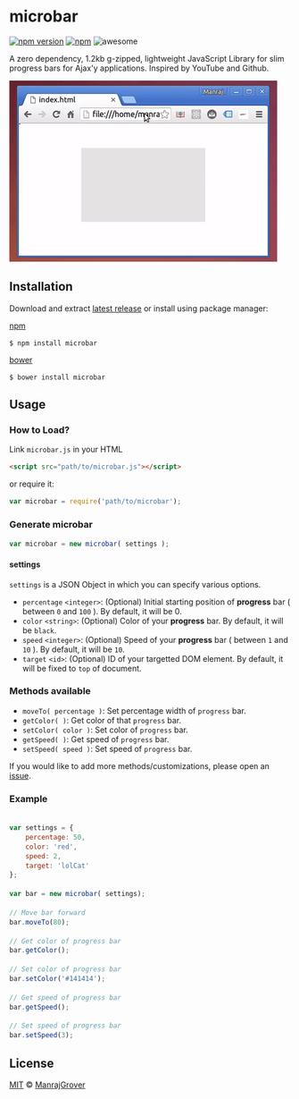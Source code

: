 # microbar

[![npm version](https://badge.fury.io/js/microbar.svg)](https://www.npmjs.com/package/microbar) [![npm](https://img.shields.io/npm/dt/microbar.svg?maxAge=2592000?style=flat-square)](https://www.npmjs.com/package/microbar) ![awesome](https://img.shields.io/badge/awesome-yes-green.svg)

A zero dependency, 1.2kb g-zipped, lightweight JavaScript Library for slim progress bars for Ajax'y applications. Inspired by YouTube and Github.

![Gif](https://raw.githubusercontent.com/ManrajGrover/microbar/master/assets/demo.gif)

## Installation

Download and extract [latest release](https://github.com/ManrajGrover/microbar/releases) or install using package manager:

[npm](https://www.npmjs.com/package/microbar)

```
$ npm install microbar
```
[bower](http://bower.io/)

```
$ bower install microbar
```


## Usage

### How to Load?

Link `microbar.js` in your HTML

```html
<script src="path/to/microbar.js"></script>
```

or require it:

```js
var microbar = require('path/to/microbar');
```

### Generate microbar

```js
var microbar = new microbar( settings );
```

#### settings

`settings` is a JSON Object in which you can specify various options.

* `percentage` `<integer>`: (Optional) Initial starting position of **progress** bar ( between `0` and `100` ). By default, it will be 0.
* `color` `<string>`: (Optional) Color of your **progress** bar. By default, it will be `black`.
* `speed` `<integer>`: (Optional) Speed of your **progress** bar ( between `1` and `10` ). By default, it will be `10`.
* `target` `<id>`: (Optional) ID of your targetted DOM element. By default, it will be fixed to `top` of document.

### Methods available

* `moveTo( percentage )`: Set percentage width of `progress` bar.
* `getColor( )`: Get color of that `progress` bar.
* `setColor( color )`: Set color of `progress` bar.
* `getSpeed( )`: Get speed of `progress` bar.
* `setSpeed( speed )`: Set speed of `progress` bar.

If you would like to add more methods/customizations, please open an [issue](https://github.com/ManrajGrover/microbar/issues).

### Example

```js

var settings = {
    percentage: 50,
    color: 'red',
    speed: 2,
    target: 'lolCat'
};

var bar = new microbar( settings);

// Move bar forward
bar.moveTo(80);

// Get color of progress bar
bar.getColor();

// Set color of progress bar
bar.setColor('#141414');

// Get speed of progress bar
bar.getSpeed();

// Set speed of progress bar
bar.setSpeed(3);
```

## License

[MIT](https://github.com/ManrajGrover/microbar/blob/master/LICENSE) © [ManrajGrover](https://github.com/ManrajGrover)
